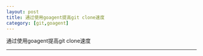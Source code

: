 ```yaml
---
layout: post
title: 通过使用goagent提高git clone速度
category: [git,goagent]
---
```


通过使用goagent提高git clone速度

<!--break-->

---

